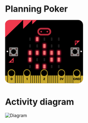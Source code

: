 # Planning Poker
![Image](./content/coffee.gif)
# Activity diagram
![Diagram](http://www.plantuml.com/plantuml/proxy?src=https://www.planttext.com/plantuml/svg/ZP9D4e8m38NtFKLsm7W3sQZZneMwy0GLqcb7R9WsYDxUKlm3SKOMqAR9b_Te5fwbu-PS2H5NGZYiKOQlKP0U6sQoSrZELXcmHWlf3Nqc83ppCrqGcC3YbI4KC-O2Au-GMkfJEaGyWCq14g-fXOAKGao-Q97uaP77Q8SRGWfD55eKqfN9ktAWTPBTyv6XTdWnrFY8o5_dpqvFocgYD1hzBXibHW_395iQzSDFAms38WTUonEEBCLO-TlFr0ryAdlVn53UUhFSxdThEChYz9_CqlYwahVnVn-xxH7z-p58q6fJ1IKXc7KpHhKGYx098tS7)